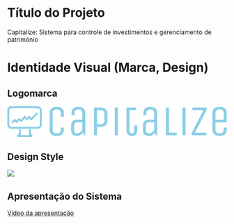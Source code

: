 # Título do Projeto

Capitalize: Sistema para controle de investimentos e gerenciamento de patrimônio

# Identidade Visual (Marca, Design)

## Logomarca

<img src="/docs/img/logo_marca.png">

## Design Style

<img src="/img/design_style.png">

## Apresentação do Sistema 

[Vídeo da apresentação](/presentation/VideoCompleto.mp4)

